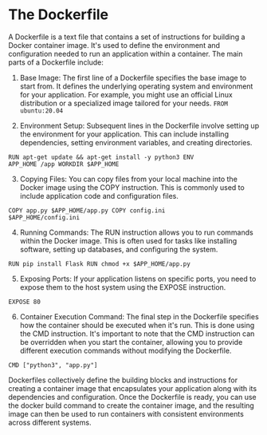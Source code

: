 # The Dockerfile

A Dockerfile is a text file that contains a set of instructions for building a Docker container image. It's used to define the environment and configuration needed to run an application within a container. The main parts of a Dockerfile include:

1. Base Image: The first line of a Dockerfile specifies the base image to start from. It defines the underlying operating system and environment for your application. For example, you might use an official Linux distribution or a specialized image tailored for your needs.
<code>FROM ubuntu:20.04</code>

2. Environment Setup: Subsequent lines in the Dockerfile involve setting up the environment for your application. This can include installing dependencies, setting environment variables, and creating directories.

<code>RUN apt-get update && apt-get install -y python3
ENV APP_HOME /app
WORKDIR $APP_HOME</code>

3. Copying Files: You can copy files from your local machine into the Docker image using the COPY instruction. This is commonly used to include application code and configuration files.

<code>COPY app.py $APP_HOME/app.py
COPY config.ini $APP_HOME/config.ini</code>

4. Running Commands: The RUN instruction allows you to run commands within the Docker image. This is often used for tasks like installing software, setting up databases, and configuring the system.

<code>RUN pip install Flask
RUN chmod +x $APP_HOME/app.py</code>

5. Exposing Ports: If your application listens on specific ports, you need to expose them to the host system using the EXPOSE instruction.

<code>EXPOSE 80</code>

6. Container Execution Command: The final step in the Dockerfile specifies how the container should be executed when it's run. This is done using the CMD instruction. It's important to note that the CMD instruction can be overridden when you start the container, allowing you to provide different execution commands without modifying the Dockerfile.

<code>CMD ["python3", "app.py"]</code>

Dockerfiles collectively define the building blocks and instructions for creating a container image that encapsulates your application along with its dependencies and configuration. Once the Dockerfile is ready, you can use the docker build command to create the container image, and the resulting image can then be used to run containers with consistent environments across different systems.
